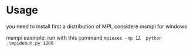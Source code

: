 # Usage

you need to install first a distribution of MPI, considere msmpi for windows

msmpi eaxmple: run with this command `mpiexec -np 12  python .\mpidebut.py 1200`
